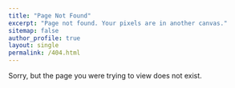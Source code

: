 ```yaml
---
title: "Page Not Found"
excerpt: "Page not found. Your pixels are in another canvas."
sitemap: false
author_profile: true
layout: single
permalink: /404.html
---
```


Sorry, but the page you were trying to view does not exist.
